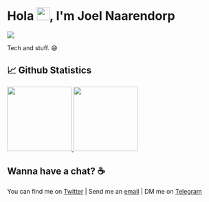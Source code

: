 # Hola <img src="https://raw.githubusercontent.com/MartinHeinz/MartinHeinz/master/wave.gif" width="30px">, I'm Joel Naarendorp 
![](https://komarev.com/ghpvc/?username=n3rdclash&label=Stalkers%20❤&color=628fdb)

Tech and stuff. 😅

## 📈 Github Statistics
<a href="https://github.com/anuraghazra/github-readme-stats">
<img height="150px" src="https://github-readme-stats.vercel.app/api?username=n3rdclash&show_icons=true&theme=tokyonight&custom_title=GitHub%20Stats&hide_border=true" />
</a>
<a href="https://github.com/anuraghazra/convoychat">
<img height="150px" src="https://github-readme-stats.vercel.app/api/top-langs/?username=n3rdclash&hide_border=true&layout=compact&langs_count=8&theme=tokyonight" />
</a>

## Wanna have a chat? ☕
You can find me on [Twitter](https://twitter.com/n3rdclash) | Send me an [email](mailto:joelhammen11@gmail.com) | DM me on [Telegram](https://t.me/n3rdclash)
